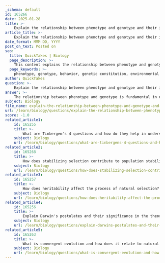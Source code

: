```yaml
---
_schema: default
id: 165266
date: 2025-01-28
title: >-
    Explain the relationship between phenotype and genotype and their influence on behavior.
article_title: >-
    Explain the relationship between phenotype and genotype and their influence on behavior.
date_format: MMM DD, YYYY
post_on_text: Posted on
seo:
  title: QuickTakes | Biology
  page_description: >-
    This content explains the relationship between phenotype and genotype, highlighting their influence on behavior in organisms and the role of environmental factors.
  page_keywords: >-
    phenotype, genotype, behavior, genetic constitution, environmental factors, natural selection, traits, variation, heritability, evolutionary processes
author: QuickTakes
question: >-
    Explain the relationship between phenotype and genotype and their influence on behavior.
answer: >-
    The relationship between phenotype and genotype is fundamental in understanding how behavior is influenced in organisms. \n\n**Genotype** refers to the genetic constitution of an organism, encompassing all the alleles inherited from its parents. It serves as the blueprint for potential traits that an organism can express. For example, the genotype can determine various characteristics such as height, color, and even behavioral tendencies. However, the expression of these traits is not solely dictated by the genotype; environmental factors also play a crucial role.\n\n**Phenotype**, on the other hand, is the observable physical and behavioral characteristics of an organism that result from the interaction between its genotype and the environment. This means that while the genotype provides the potential for certain traits, the phenotype is the actual manifestation of those traits, which can include aspects like fur color, size, and specific behaviors. For instance, two plants with identical genotypes may exhibit different heights if they are grown in different soil conditions, illustrating how environmental factors can influence phenotypic expression.\n\nThe influence of genotype on behavior can be seen in various contexts. For example, certain genetic predispositions may lead to specific behavioral traits, such as aggression or sociality in animals. These behaviors can be critical for survival and reproduction, thus playing a significant role in natural selection. \n\nMoreover, understanding the interaction between genotype and phenotype is essential for studying evolutionary processes. Darwin's postulates of natural selection highlight the importance of variation among individuals (which is rooted in genetic differences), heritability of traits, and the non-random survival and reproduction of individuals based on their phenotypic traits. \n\nIn summary, the genotype provides the genetic framework for potential traits, while the phenotype represents the actual expression of those traits, influenced by both genetic and environmental factors. This interplay is crucial for understanding behavior and its evolutionary implications.
subject: Biology
file_name: explain-the-relationship-between-phenotype-and-genotype-and-their-influence-on-behavior.md
url: /learn/biology/questions/explain-the-relationship-between-phenotype-and-genotype-and-their-influence-on-behavior
score: -1.0
related_article1:
    id: 165255
    title: >-
        What are Tinbergen's 4 questions and how do they help in understanding animal behavior?
    subject: Biology
    url: /learn/biology/questions/what-are-tinbergens-4-questions-and-how-do-they-help-in-understanding-animal-behavior
related_article2:
    id: 165268
    title: >-
        How does stabilizing selection contribute to population stability?
    subject: Biology
    url: /learn/biology/questions/how-does-stabilizing-selection-contribute-to-population-stability
related_article3:
    id: 165257
    title: >-
        How does heritability affect the process of natural selection?
    subject: Biology
    url: /learn/biology/questions/how-does-heritability-affect-the-process-of-natural-selection
related_article4:
    id: 165256
    title: >-
        Explain Darwin's postulates and their significance in the theory of natural selection.
    subject: Biology
    url: /learn/biology/questions/explain-darwins-postulates-and-their-significance-in-the-theory-of-natural-selection
related_article5:
    id: 165263
    title: >-
        What is convergent evolution and how does it relate to natural selection?
    subject: Biology
    url: /learn/biology/questions/what-is-convergent-evolution-and-how-does-it-relate-to-natural-selection
---
```


&nbsp;